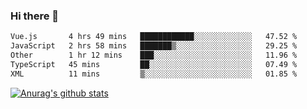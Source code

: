 ### Hi there 👋



<!--
**webB1an/webB1an** is a ✨ _special_ ✨ repository because its `README.md` (this file) appears on your GitHub profile.

Here are some ideas to get you started:

- 🔭 I’m currently working on ...
- 🌱 I’m currently learning ...
- 👯 I’m looking to collaborate on ...
- 🤔 I’m looking for help with ...
- 💬 Ask me about ...
- 📫 How to reach me: ...
- 😄 Pronouns: ...
- ⚡ Fun fact: ...
-->

<!--START_SECTION:waka-->

```txt
Vue.js       4 hrs 49 mins   ████████████░░░░░░░░░░░░░   47.52 %
JavaScript   2 hrs 58 mins   ███████▒░░░░░░░░░░░░░░░░░   29.25 %
Other        1 hr 12 mins    ███░░░░░░░░░░░░░░░░░░░░░░   11.96 %
TypeScript   45 mins         ██░░░░░░░░░░░░░░░░░░░░░░░   07.49 %
XML          11 mins         ▒░░░░░░░░░░░░░░░░░░░░░░░░   01.85 %
```

<!--END_SECTION:waka-->


[![Anurag's github stats](https://github-readme-stats.vercel.app/api?username=webB1an&show_icons=true&theme=radical)](https://github.com/anuraghazra/github-readme-stats)

